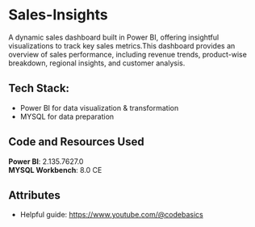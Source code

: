 # Sales-Insights
A dynamic sales dashboard built in Power BI, offering insightful visualizations to track key sales metrics.This dashboard provides an overview of sales performance, including revenue trends, product-wise breakdown, regional insights, and customer analysis.

## Tech Stack:
* Power BI for data visualization & transformation
* MYSQL for data preparation

## Code and Resources Used
**Power BI**: 2.135.7627.0  
**MYSQL Workbench**: 8.0 CE

## Attributes
* Helpful guide: https://www.youtube.com/@codebasics
